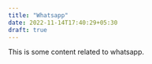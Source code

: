 ```yaml
---
title: "Whatsapp"
date: 2022-11-14T17:40:29+05:30
draft: true
---
```


This is some content related to whatsapp.